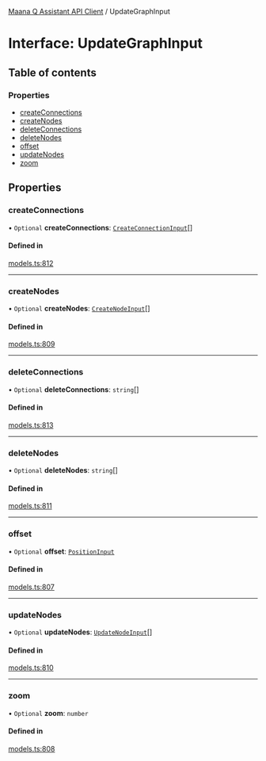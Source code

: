 [Maana Q Assistant API Client](../README.md) / UpdateGraphInput

# Interface: UpdateGraphInput

## Table of contents

### Properties

- [createConnections](UpdateGraphInput.md#createconnections)
- [createNodes](UpdateGraphInput.md#createnodes)
- [deleteConnections](UpdateGraphInput.md#deleteconnections)
- [deleteNodes](UpdateGraphInput.md#deletenodes)
- [offset](UpdateGraphInput.md#offset)
- [updateNodes](UpdateGraphInput.md#updatenodes)
- [zoom](UpdateGraphInput.md#zoom)

## Properties

### createConnections

• `Optional` **createConnections**: [`CreateConnectionInput`](CreateConnectionInput.md)[]

#### Defined in

[models.ts:812](https://github.com/maana-io/q-assistant-client/blob/develop/src/models.ts#L812)

___

### createNodes

• `Optional` **createNodes**: [`CreateNodeInput`](CreateNodeInput.md)[]

#### Defined in

[models.ts:809](https://github.com/maana-io/q-assistant-client/blob/develop/src/models.ts#L809)

___

### deleteConnections

• `Optional` **deleteConnections**: `string`[]

#### Defined in

[models.ts:813](https://github.com/maana-io/q-assistant-client/blob/develop/src/models.ts#L813)

___

### deleteNodes

• `Optional` **deleteNodes**: `string`[]

#### Defined in

[models.ts:811](https://github.com/maana-io/q-assistant-client/blob/develop/src/models.ts#L811)

___

### offset

• `Optional` **offset**: [`PositionInput`](PositionInput.md)

#### Defined in

[models.ts:807](https://github.com/maana-io/q-assistant-client/blob/develop/src/models.ts#L807)

___

### updateNodes

• `Optional` **updateNodes**: [`UpdateNodeInput`](UpdateNodeInput.md)[]

#### Defined in

[models.ts:810](https://github.com/maana-io/q-assistant-client/blob/develop/src/models.ts#L810)

___

### zoom

• `Optional` **zoom**: `number`

#### Defined in

[models.ts:808](https://github.com/maana-io/q-assistant-client/blob/develop/src/models.ts#L808)
